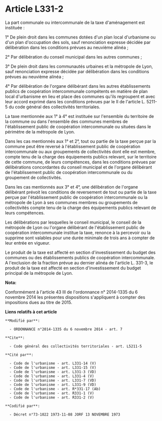 # Article L331-2

La part communale ou intercommunale de la taxe d'aménagement est instituée : 

1° De plein droit dans les communes dotées d'un plan local d'urbanisme ou d'un plan d'occupation des sols, sauf renonciation
expresse décidée par délibération dans les conditions prévues au neuvième alinéa ; 

2° Par délibération du conseil municipal dans les autres communes ; 

3° De plein droit dans les communautés urbaines et la métropole de Lyon, sauf renonciation expresse décidée par délibération
dans les conditions prévues au neuvième alinéa ; 

4° Par délibération de l'organe délibérant dans les autres établissements publics de coopération intercommunale compétents en
matière de plan local d'urbanisme en lieu et place des communes qu'ils regroupent et avec leur accord exprimé dans les
conditions prévues par le II de l'article L. 5211-5 du code général des collectivités territoriales. 

La taxe mentionnée aux 1° à 4° est instituée sur l'ensemble du territoire de la commune ou dans l'ensemble des communes
membres de l'établissement public de coopération intercommunale ou situées dans le périmètre de la métropole de Lyon. 

Dans les cas mentionnés aux 1° et 2°, tout ou partie de la taxe perçue par la commune peut être reversé à l'établissement
public de coopération intercommunale ou aux groupements de collectivités dont elle est membre, compte tenu de la charge des
équipements publics relevant, sur le territoire de cette commune, de leurs compétences, dans les conditions prévues par
délibérations concordantes du conseil municipal et de l'organe délibérant de l'établissement public de coopération
intercommunale ou du groupement de collectivités. 

Dans les cas mentionnés aux 3° et 4°, une délibération de l'organe délibérant prévoit les conditions de reversement de tout
ou partie de la taxe perçue par l'établissement public de coopération intercommunale ou la métropole de Lyon à ses communes
membres ou groupements de collectivités compte tenu de la charge des équipements publics relevant de leurs compétences. 

Les délibérations par lesquelles le conseil municipal, le conseil de la métropole de Lyon ou l'organe délibérant de
l'établissement public de coopération intercommunale institue la taxe, renonce à la percevoir ou la supprime sont valables
pour une durée minimale de trois ans à compter de leur entrée en vigueur. 

Le produit de la taxe est affecté en section d'investissement du budget des communes ou des établissements publics de
coopération intercommunale. A l'exclusion de la fraction prévue au dernier alinéa de l'article L. 331-3, le produit de la
taxe est affecté en section d'investissement du budget principal de la métropole de Lyon.

**Nota:**

Conformément à l'article 43 III de l'ordonnance n° 2014-1335 du 6 novembre 2014 les présentes dispositions s'appliquent à
compter des impositions dues au titre de 2015.

**Liens relatifs à cet article**

	**Modifié par**:

	  - ORDONNANCE n°2014-1335 du 6 novembre 2014 - art. 7

	**Cite**:

	  - Code général des collectivités territoriales - art. L5211-5

	**Cité par**:

	  - Code de l'urbanisme - art. L331-14 (V)
	  - Code de l'urbanisme - art. L331-15 (V)
	  - Code de l'urbanisme - art. L331-3 (VD)
	  - Code de l'urbanisme - art. L331-4 (V)
	  - Code de l'urbanisme - art. L331-7 (VD)
	  - Code de l'urbanisme - art. L331-9 (VD)
	  - Code de l'urbanisme - art. R*331-17 (Ab)
	  - Code de l'urbanisme - art. R331-1 (V)
	  - Code de l'urbanisme - art. R331-2 (V)

	**Codifié par**:

	  - Décret n°73-1022 1973-11-08 JORF 13 NOVEMBRE 1973
